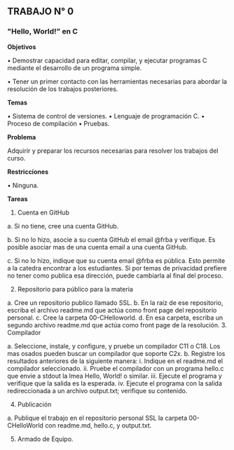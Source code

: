 ## TRABAJO N° 0

### "Hello, World!” en C

**Objetivos**

  • Demostrar capacidad para editar, compilar, y ejecutar programas C mediante el 
  desarrollo de un programa simple.
  
  • Tener un primer contacto con las herramientas necesarias para abordar la resolución
  de los trabajos posteriores.
  
**Temas**

  • Sistema de control de versiones.
  • Lenguaje de programación C.
  • Proceso de compilación
  • Pruebas.
  
**Problema**

  Adquirir y preparar los recursos necesarias para resolver los trabajos del curso.
  
**Restricciones**

  • Ninguna.
  
**Tareas**
  1. Cuenta en GitHub
  
  a. Si no tiene, cree una cuenta GitHub. 
  
  b. Si no lo hizo, asocie a su cuenta GitHub el email @frba y verifique. Es posible 
  asociar mas de una cuenta email a una cuenta GitHub.
  
  c. Si no lo hizo, indique que su cuenta email @frba es pública. Esto permite a la 
  catedra encontrar a los estudiantes. Si por temas de privacidad prefiere no tener 
  como publica esa dirección, puede cambiarla al final del proceso.
  
2. Repositorio para público para la materia

  a. Cree un repositorio publico llamado SSL.
  b. En la raíz de ese repositorio, escriba el archivo readme.md que actúa como 
  front page del repositorio personal.
  c. Cree la carpeta 00-CHelloworld.
  d. En esa carpeta, escriba un segundo archivo readme.md que actúa como front 
  page de la resolución.
3. Compilador
 
  a. Seleccione, instale, y configure, y pruebe un compilador C11 o C18. Los mas 
  osados pueden buscar un compilador que soporte C2x.
  b. Registre los resultados anteriores de la siguiente manera:
  i. Indique en el readme.md el compilador seleccionado.
  ii. Pruebe el compilador con un programa hello.c que envie a stdout la 
  lmea Hello, World! o similar.
  iii. Ejecute el programa y verifique que la salida es la esperada. 
  iv. Ejecute el programa con la salida redireccionada a un archivo 
  output.txt; verifique su contenido.
  
4. Publicación

  a. Publique el trabajo en el repositorio personal SSL la carpeta 00- CHelloWorld 
  con readme.md, hello.c, y output.txt.
  
5. Armado de Equipo.

